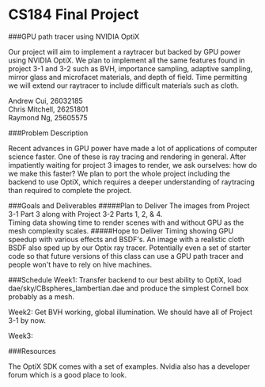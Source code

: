 # CS184 Final Project

###GPU path tracer using NVIDIA OptiX

Our project will aim to implement a raytracer but backed by GPU power using NVIDIA OptiX. We plan to implement all the same features found in project 3-1 and 3-2 such as BVH, importance sampling, adaptive sampling, mirror glass and microfacet materials, and depth of field. Time permitting we will extend our raytracer to include difficult materials such as cloth.  

Andrew Cui, 26032185<br/>
Chris Mitchell, 26251801<br/>
Raymond Ng, 25605575<br/>

###Problem Description

Recent advances in GPU power have made a lot of applications of computer science faster. One of these is ray tracing and rendering in general. After impatiently waiting for project 3 images to render, we ask ourselves: how do we make this faster? We plan to port the whole project including the backend to use OptiX, which requires a deeper understanding of raytracing than required to complete the project. 

###Goals and Deliverables
#####Plan to Deliver
The images from Project 3-1 Part 3 along with Project 3-2 Parts 1, 2, & 4. <br>
Timing data showing time to render scenes with and without GPU as the mesh complexity scales. 
#####Hope to Deliver
Timing showing GPU speedup with various effects and BSDF's. An image with a realistic cloth BSDF also sped up by our Optix ray tracer. Potentially even a set of starter code so that future versions of this class can use a GPU path tracer and people won't have to rely on hive machines. 


###Schedule
Week1: Transfer backend to our best ability to OptiX, load dae/sky/CBspheres_lambertian.dae and produce the simplest Cornell box probably as a mesh. 

Week2: Get BVH working, global illumination. We should have all of Project 3-1 by now. 

Week3: 


###Resources

The OptiX SDK comes with a set of examples. Nvidia also has a developer forum which is a good place to look. 



